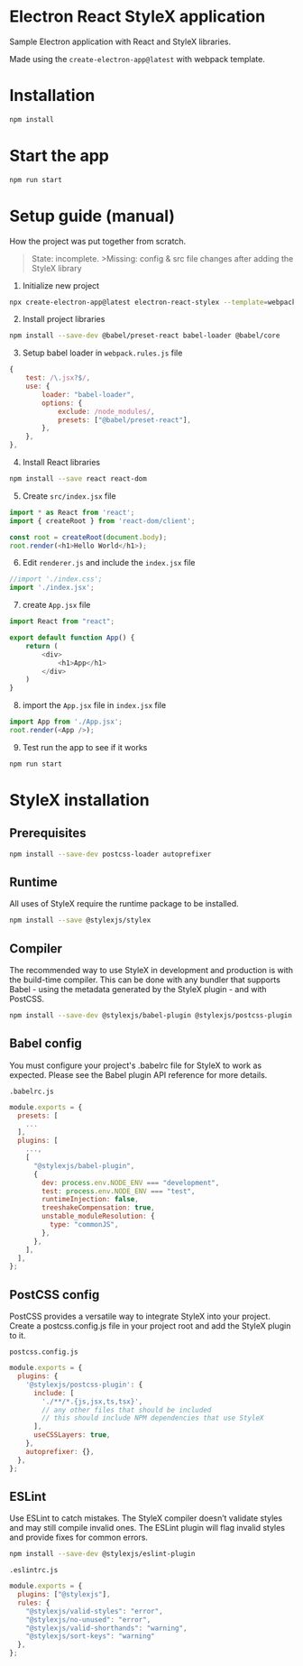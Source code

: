 # Electron React StyleX application

Sample Electron application with React and StyleX libraries.

Made using the `create-electron-app@latest` with webpack template.

# Installation

```sh
npm install
```

# Start the app

```sh
npm run start
```

# Setup guide (manual)

How the project was put together from scratch.

>State: incomplete. >Missing: config & src file changes after adding the StyleX library

1. Initialize new project

```sh
npx create-electron-app@latest electron-react-stylex --template=webpack
```

2. Install project libraries
```sh
npm install --save-dev @babel/preset-react babel-loader @babel/core
```

3. Setup babel loader in `webpack.rules.js` file
```js
{
    test: /\.jsx?$/,
    use: {
        loader: "babel-loader",
        options: {
            exclude: /node_modules/,
            presets: ["@babel/preset-react"],
        },
    },
},
```

4. Install React libraries
```sh
npm install --save react react-dom
```

5. Create `src/index.jsx` file
```js
import * as React from 'react';
import { createRoot } from 'react-dom/client';

const root = createRoot(document.body);
root.render(<h1>Hello World</h1>);
```

6. Edit `renderer.js` and include the `index.jsx` file
```js
//import './index.css';
import './index.jsx';
```

7. create `App.jsx` file
```js
import React from "react";

export default function App() {
	return (
		<div>
			<h1>App</h1>
		</div>
	)
}
```

8. import the `App.jsx` file in `index.jsx` file
```js
import App from './App.jsx';
root.render(<App />);
```

9. Test run the app to see if it works
```sh
npm run start
```

# StyleX installation

## Prerequisites
```sh
npm install --save-dev postcss-loader autoprefixer
```

## Runtime

All uses of StyleX require the runtime package to be installed.

```sh
npm install --save @stylexjs/stylex
```

## Compiler

The recommended way to use StyleX in development and production is with the build-time compiler. This can be done with any bundler that supports Babel - using the metadata generated by the StyleX plugin - and with PostCSS.

```sh
npm install --save-dev @stylexjs/babel-plugin @stylexjs/postcss-plugin postcss
```

## Babel config

You must configure your project's .babelrc file for StyleX to work as expected. Please see the Babel plugin API reference for more details.

`.babelrc.js`
```js
module.exports = {
  presets: [
    ...
  ],
  plugins: [
    ...,
    [
      "@stylexjs/babel-plugin",
      {
        dev: process.env.NODE_ENV === "development",
        test: process.env.NODE_ENV === "test",
        runtimeInjection: false,
        treeshakeCompensation: true,
        unstable_moduleResolution: {
          type: "commonJS",
        },
      },
    ],
  ],
};
```

## PostCSS config

PostCSS provides a versatile way to integrate StyleX into your project. Create a postcss.config.js file in your project root and add the StyleX plugin to it.

`postcss.config.js`
```js
module.exports = {
  plugins: {
    '@stylexjs/postcss-plugin': {
      include: [
        './**/*.{js,jsx,ts,tsx}',
        // any other files that should be included
        // this should include NPM dependencies that use StyleX
      ],
      useCSSLayers: true,
    },
    autoprefixer: {},
  },
};
```

## ESLint

Use ESLint to catch mistakes. The StyleX compiler doesn’t validate styles and may still compile invalid ones. The ESLint plugin will flag invalid styles and provide fixes for common errors.

```sh
npm install --save-dev @stylexjs/eslint-plugin
```

`.eslintrc.js`
```js
module.exports = {
  plugins: ["@stylexjs"],
  rules: {
    "@stylexjs/valid-styles": "error",
    "@stylexjs/no-unused": "error",
    "@stylexjs/valid-shorthands": "warning",
    "@stylexjs/sort-keys": "warning"
  },
};
```
